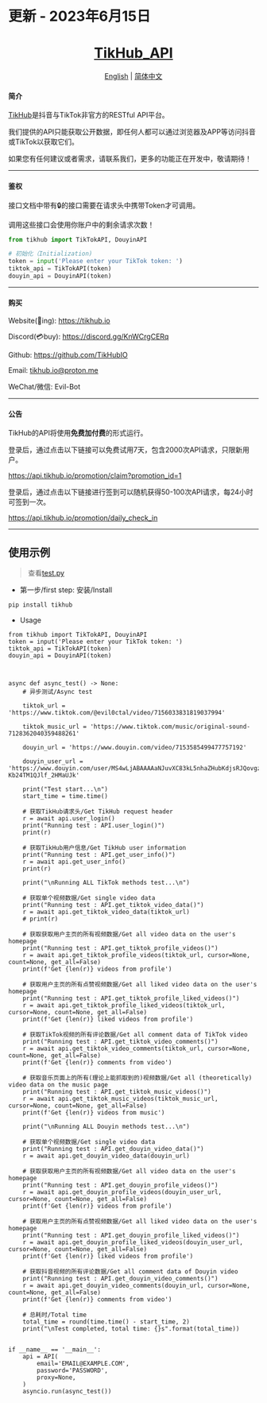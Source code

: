 # 更新 - 2023年6月15日

<div align="center">
<h1><a href="https://pypi.org/project/tikhub">TikHub_API</a></h1>
<a href="https://github.com/TikHubIO/TikHub_API_PyPi/blob/main/README.en.md">English</a> | <a href="https://github.com/TikHubIO/TikHub_API_PyPi/blob/main/README.md">简体中文</a>
</div>
<h4>简介</h4>
<p><a href="https://tikhub.io">TikHub</a>是抖音与TikTok非官方的RESTful API平台。</p>
<p>我们提供的API只能获取公开数据，即任何人都可以通过浏览器及APP等访问抖音或TikTok以获取它们。</p>
<p>如果您有任何建议或者需求，请联系我们，更多的功能正在开发中，敬请期待！</p>
<hr>
<h4>鉴权</h4>
<p>接口文档中带有🔒的接口需要在请求头中携带Token才可调用。</p>
<p>调用这些接口会使用你账户中的剩余请求次数！</p>


```python
from tikhub import TikTokAPI, DouyinAPI

# 初始化（Initialization)
token = input('Please enter your TikTok token: ')
tiktok_api = TikTokAPI(token)
douyin_api = DouyinAPI(token)

```

<hr>
<h4>购买</h4>
<p>Website(🚧ing): <a href="https://tikhub.io">https://tikhub.io</a></p>
<p>Discord(💳buy): <a href="https://discord.gg/KnWCrgCERq">https://discord.gg/KnWCrgCERq</a></p>
<p>Github: <a href="https://github.com/TikHubIO">https://github.com/TikHubIO</a></p>
<p>Email: <a href="mailto:tikhub.io@proton.me">tikhub.io@proton.me</a></p>
<p>WeChat/微信: Evil-Bot</p>
<hr>
<h4>公告</h4>
<p>TikHub的API将使用<strong>免费加付费</strong>的形式运行。</p>
<p>登录后，通过点击以下链接可以免费试用7天，包含2000次API请求，只限新用户。</p>
<a href="https://api.tikhub.io/promotion/claim?promotion_id=1">https://api.tikhub.io/promotion/claim?promotion_id=1</a>
<p>登录后，通过点击以下链接进行签到可以随机获得50-100次API请求，每24小时可签到一次。</p>
<a href="https://api.tikhub.io/promotion/daily_check_in">https://api.tikhub.io/promotion/daily_check_in</a>
<hr>

## 使用示例

> 查看[test.py](https://github.com/TikHubIO/TikHub_PyPi/blob/main/test/test.py)

- 第一步/first step: 安装/Install

```bash
pip install tikhub
```

- Usage

```第二步/second step: 初始化/Initialization
from tikhub import TikTokAPI, DouyinAPI
token = input('Please enter your TikTok token: ')
tiktok_api = TikTokAPI(token)
douyin_api = DouyinAPI(token)



async def async_test() -> None:
    # 异步测试/Async test

    tiktok_url = 'https://www.tiktok.com/@evil0ctal/video/7156033831819037994'

    tiktok_music_url = 'https://www.tiktok.com/music/original-sound-7128362040359488261'

    douyin_url = 'https://www.douyin.com/video/7153585499477757192'

    douyin_user_url = 'https://www.douyin.com/user/MS4wLjABAAAAaNJuvXC83kL5nhaZHubKdjsRJQovgz58wXzlLnJUsslG-Kb24TM1QJlf_2HMaUJk'

    print("Test start...\n")
    start_time = time.time()

    # 获取TikHub请求头/Get TikHub request header
    r = await api.user_login()
    print("Running test : API.user_login()")
    print(r)

    # 获取TikHub用户信息/Get TikHub user information
    print("Running test : API.get_user_info()")
    r = await api.get_user_info()
    print(r)

    print("\nRunning ALL TikTok methods test...\n")

    # 获取单个视频数据/Get single video data
    print("Running test : API.get_tiktok_video_data()")
    r = await api.get_tiktok_video_data(tiktok_url)
    # print(r)

    # 获取获取用户主页的所有视频数据/Get all video data on the user's homepage
    print("Running test : API.get_tiktok_profile_videos()")
    r = await api.get_tiktok_profile_videos(tiktok_url, cursor=None, count=None, get_all=False)
    print(f'Get {len(r)} videos from profile')

    # 获取用户主页的所有点赞视频数据/Get all liked video data on the user's homepage
    print("Running test : API.get_tiktok_profile_liked_videos()")
    r = await api.get_tiktok_profile_liked_videos(tiktok_url, cursor=None, count=None, get_all=False)
    print(f'Get {len(r)} liked videos from profile')

    # 获取TikTok视频的所有评论数据/Get all comment data of TikTok video
    print("Running test : API.get_tiktok_video_comments()")
    r = await api.get_tiktok_video_comments(tiktok_url, cursor=None, count=None, get_all=False)
    print(f'Get {len(r)} comments from video')

    # 获取音乐页面上的所有(理论上能抓取到的)视频数据/Get all (theoretically) video data on the music page
    print("Running test : API.get_tiktok_music_videos()")
    r = await api.get_tiktok_music_videos(tiktok_music_url, cursor=None, count=None, get_all=False)
    print(f'Get {len(r)} videos from music')

    print("\nRunning ALL Douyin methods test...\n")

    # 获取单个视频数据/Get single video data
    print("Running test : API.get_douyin_video_data()")
    r = await api.get_douyin_video_data(douyin_url)

    # 获取获取用户主页的所有视频数据/Get all video data on the user's homepage
    print("Running test : API.get_douyin_profile_videos()")
    r = await api.get_douyin_profile_videos(douyin_user_url, cursor=None, count=None, get_all=False)
    print(f'Get {len(r)} videos from profile')

    # 获取用户主页的所有点赞视频数据/Get all liked video data on the user's homepage
    print("Running test : API.get_douyin_profile_liked_videos()")
    r = await api.get_douyin_profile_liked_videos(douyin_user_url, cursor=None, count=None, get_all=False)
    print(f'Get {len(r)} liked videos from profile')

    # 获取抖音视频的所有评论数据/Get all comment data of Douyin video
    print("Running test : API.get_douyin_video_comments()")
    r = await api.get_douyin_video_comments(douyin_url, cursor=None, count=None, get_all=False)
    print(f'Get {len(r)} comments from video')

    # 总耗时/Total time
    total_time = round(time.time() - start_time, 2)
    print("\nTest completed, total time: {}s".format(total_time))


if __name__ == '__main__':
    api = API(
        email='EMAIL@EXAMPLE.COM',
        password='PASSWORD',
        proxy=None,
    )
    asyncio.run(async_test())
```


